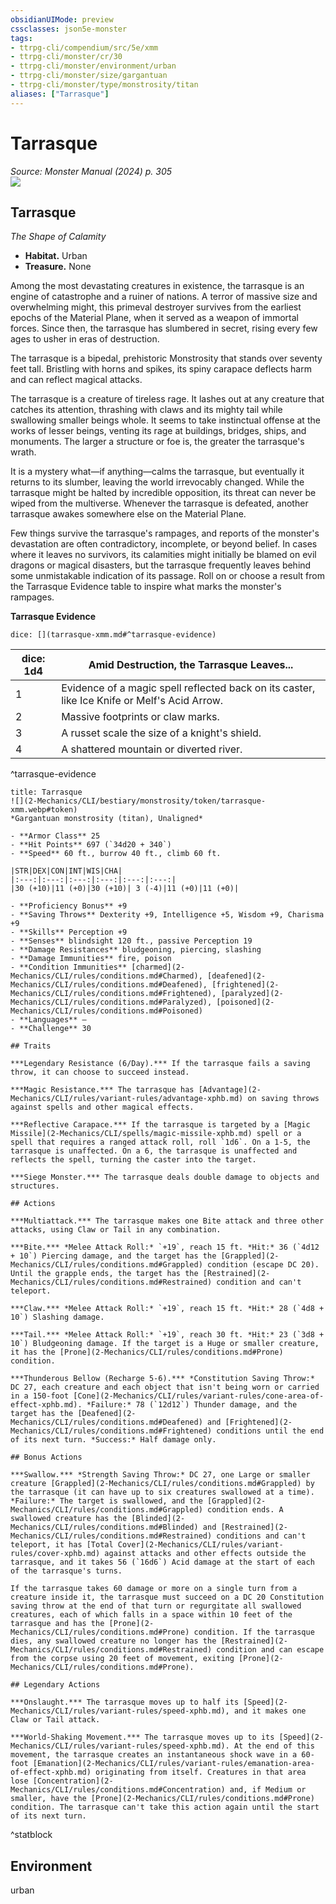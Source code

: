 ```yaml
---
obsidianUIMode: preview
cssclasses: json5e-monster
tags:
- ttrpg-cli/compendium/src/5e/xmm
- ttrpg-cli/monster/cr/30
- ttrpg-cli/monster/environment/urban
- ttrpg-cli/monster/size/gargantuan
- ttrpg-cli/monster/type/monstrosity/titan
aliases: ["Tarrasque"]
---
```

# Tarrasque
*Source: Monster Manual (2024) p. 305*  
![](2-Mechanics/CLI/bestiary/monstrosity/img/tarrasque.webp#right)

## Tarrasque

*The Shape of Calamity*

- **Habitat.** Urban  
- **Treasure.** None  

Among the most devastating creatures in existence, the tarrasque is an engine of catastrophe and a ruiner of nations. A terror of massive size and overwhelming might, this primeval destroyer survives from the earliest epochs of the Material Plane, when it served as a weapon of immortal forces. Since then, the tarrasque has slumbered in secret, rising every few ages to usher in eras of destruction.

The tarrasque is a bipedal, prehistoric Monstrosity that stands over seventy feet tall. Bristling with horns and spikes, its spiny carapace deflects harm and can reflect magical attacks.

The tarrasque is a creature of tireless rage. It lashes out at any creature that catches its attention, thrashing with claws and its mighty tail while swallowing smaller beings whole. It seems to take instinctual offense at the works of lesser beings, venting its rage at buildings, bridges, ships, and monuments. The larger a structure or foe is, the greater the tarrasque's wrath.

It is a mystery what—if anything—calms the tarrasque, but eventually it returns to its slumber, leaving the world irrevocably changed. While the tarrasque might be halted by incredible opposition, its threat can never be wiped from the multiverse. Whenever the tarrasque is defeated, another tarrasque awakes somewhere else on the Material Plane.

Few things survive the tarrasque's rampages, and reports of the monster's devastation are often contradictory, incomplete, or beyond belief. In cases where it leaves no survivors, its calamities might initially be blamed on evil dragons or magical disasters, but the tarrasque frequently leaves behind some unmistakable indication of its passage. Roll on or choose a result from the Tarrasque Evidence table to inspire what marks the monster's rampages.

**Tarrasque Evidence**

`dice: [](tarrasque-xmm.md#^tarrasque-evidence)`

| dice: 1d4 | Amid Destruction, the Tarrasque Leaves... |
|-----------|-------------------------------------------|
| 1 | Evidence of a magic spell reflected back on its caster, like Ice Knife or Melf's Acid Arrow. |
| 2 | Massive footprints or claw marks. |
| 3 | A russet scale the size of a knight's shield. |
| 4 | A shattered mountain or diverted river. |
^tarrasque-evidence

```ad-statblock
title: Tarrasque
![](2-Mechanics/CLI/bestiary/monstrosity/token/tarrasque-xmm.webp#token)
*Gargantuan monstrosity (titan), Unaligned*

- **Armor Class** 25 
- **Hit Points** 697 (`34d20 + 340`) 
- **Speed** 60 ft., burrow 40 ft., climb 60 ft.

|STR|DEX|CON|INT|WIS|CHA|
|:---:|:---:|:---:|:---:|:---:|:---:|
|30 (+10)|11 (+0)|30 (+10)| 3 (-4)|11 (+0)|11 (+0)|

- **Proficiency Bonus** +9
- **Saving Throws** Dexterity +9, Intelligence +5, Wisdom +9, Charisma +9
- **Skills** Perception +9
- **Senses** blindsight 120 ft., passive Perception 19
- **Damage Resistances** bludgeoning, piercing, slashing
- **Damage Immunities** fire, poison
- **Condition Immunities** [charmed](2-Mechanics/CLI/rules/conditions.md#Charmed), [deafened](2-Mechanics/CLI/rules/conditions.md#Deafened), [frightened](2-Mechanics/CLI/rules/conditions.md#Frightened), [paralyzed](2-Mechanics/CLI/rules/conditions.md#Paralyzed), [poisoned](2-Mechanics/CLI/rules/conditions.md#Poisoned)
- **Languages** —
- **Challenge** 30

## Traits

***Legendary Resistance (6/Day).*** If the tarrasque fails a saving throw, it can choose to succeed instead.

***Magic Resistance.*** The tarrasque has [Advantage](2-Mechanics/CLI/rules/variant-rules/advantage-xphb.md) on saving throws against spells and other magical effects.

***Reflective Carapace.*** If the tarrasque is targeted by a [Magic Missile](2-Mechanics/CLI/spells/magic-missile-xphb.md) spell or a spell that requires a ranged attack roll, roll `1d6`. On a 1-5, the tarrasque is unaffected. On a 6, the tarrasque is unaffected and reflects the spell, turning the caster into the target.

***Siege Monster.*** The tarrasque deals double damage to objects and structures.

## Actions

***Multiattack.*** The tarrasque makes one Bite attack and three other attacks, using Claw or Tail in any combination.

***Bite.*** *Melee Attack Roll:* `+19`, reach 15 ft. *Hit:* 36 (`4d12 + 10`) Piercing damage, and the target has the [Grappled](2-Mechanics/CLI/rules/conditions.md#Grappled) condition (escape DC 20). Until the grapple ends, the target has the [Restrained](2-Mechanics/CLI/rules/conditions.md#Restrained) condition and can't teleport.

***Claw.*** *Melee Attack Roll:* `+19`, reach 15 ft. *Hit:* 28 (`4d8 + 10`) Slashing damage.

***Tail.*** *Melee Attack Roll:* `+19`, reach 30 ft. *Hit:* 23 (`3d8 + 10`) Bludgeoning damage. If the target is a Huge or smaller creature, it has the [Prone](2-Mechanics/CLI/rules/conditions.md#Prone) condition.

***Thunderous Bellow (Recharge 5-6).*** *Constitution Saving Throw:* DC 27, each creature and each object that isn't being worn or carried in a 150-foot [Cone](2-Mechanics/CLI/rules/variant-rules/cone-area-of-effect-xphb.md). *Failure:* 78 (`12d12`) Thunder damage, and the target has the [Deafened](2-Mechanics/CLI/rules/conditions.md#Deafened) and [Frightened](2-Mechanics/CLI/rules/conditions.md#Frightened) conditions until the end of its next turn. *Success:* Half damage only.

## Bonus Actions

***Swallow.*** *Strength Saving Throw:* DC 27, one Large or smaller creature [Grappled](2-Mechanics/CLI/rules/conditions.md#Grappled) by the tarrasque (it can have up to six creatures swallowed at a time). *Failure:* The target is swallowed, and the [Grappled](2-Mechanics/CLI/rules/conditions.md#Grappled) condition ends. A swallowed creature has the [Blinded](2-Mechanics/CLI/rules/conditions.md#Blinded) and [Restrained](2-Mechanics/CLI/rules/conditions.md#Restrained) conditions and can't teleport, it has [Total Cover](2-Mechanics/CLI/rules/variant-rules/cover-xphb.md) against attacks and other effects outside the tarrasque, and it takes 56 (`16d6`) Acid damage at the start of each of the tarrasque's turns.

If the tarrasque takes 60 damage or more on a single turn from a creature inside it, the tarrasque must succeed on a DC 20 Constitution saving throw at the end of that turn or regurgitate all swallowed creatures, each of which falls in a space within 10 feet of the tarrasque and has the [Prone](2-Mechanics/CLI/rules/conditions.md#Prone) condition. If the tarrasque dies, any swallowed creature no longer has the [Restrained](2-Mechanics/CLI/rules/conditions.md#Restrained) condition and can escape from the corpse using 20 feet of movement, exiting [Prone](2-Mechanics/CLI/rules/conditions.md#Prone).

## Legendary Actions

***Onslaught.*** The tarrasque moves up to half its [Speed](2-Mechanics/CLI/rules/variant-rules/speed-xphb.md), and it makes one Claw or Tail attack.

***World-Shaking Movement.*** The tarrasque moves up to its [Speed](2-Mechanics/CLI/rules/variant-rules/speed-xphb.md). At the end of this movement, the tarrasque creates an instantaneous shock wave in a 60-foot [Emanation](2-Mechanics/CLI/rules/variant-rules/emanation-area-of-effect-xphb.md) originating from itself. Creatures in that area lose [Concentration](2-Mechanics/CLI/rules/conditions.md#Concentration) and, if Medium or smaller, have the [Prone](2-Mechanics/CLI/rules/conditions.md#Prone) condition. The tarrasque can't take this action again until the start of its next turn.
```
^statblock

## Environment

urban